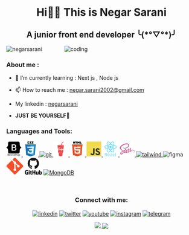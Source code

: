 <h1 align="center">Hi🙋‍♀️ This is Negar Sarani</h1>
<h2 align="center">A junior front end developer ╰(*°▽°*)╯</h2>

<img align="right" alt="coding" width="350" src="https://cdn.dribbble.com/users/11834937/screenshots/18440710/media/f95608921737c01be89fd64a66827ac7.gif">

<p align="left"> <img src="https://komarev.com/ghpvc/?username=negarsarani&label=Profile%20views&color=0e75b6&style=flat" alt="negarsarani" /> </p>
<h3> About me :</h3>

- 🌱 I’m currently learning : Next js , Node js

- 📫 How to reach me : negar.sarani2002@gmail.com
-  My linkedin :  <a href="https://linkedin.com/in/negarsarani" target="blank">negarsarani</a>

- **JUST BE YOURSELF🤍**

<!-- <h3 align="left">Connect with me:</h3>
<p align="left">
</p>
 -->
<h3 align="left">Languages and Tools:</h3>
<p align="left"> <a href="https://getbootstrap.com" target="_blank" rel="noreferrer"> 
 <img src="https://raw.githubusercontent.com/devicons/devicon/master/icons/bootstrap/bootstrap-plain-wordmark.svg" alt="bootstrap" width="40" height="40"/> </a>
 <a href="https://www.w3schools.com/css/" target="_blank" rel="noreferrer"> <img src="https://raw.githubusercontent.com/devicons/devicon/master/icons/css3/css3-original-wordmark.svg" alt="css3" width="40" height="40"/> </a> <a href="https://git-scm.com/" target="_blank" rel="noreferrer"> <img src="https://www.vectorlogo.zone/logos/git-scm/git-scm-icon.svg" alt="git" width="40" height="40"/> </a> <a href="https://gulpjs.com" target="_blank" rel="noreferrer"> <img src="https://raw.githubusercontent.com/devicons/devicon/master/icons/gulp/gulp-plain.svg" alt="gulp" width="40" height="40"/> </a> <a href="https://www.w3.org/html/" target="_blank" rel="noreferrer"> <img src="https://raw.githubusercontent.com/devicons/devicon/master/icons/html5/html5-original-wordmark.svg" alt="html5" width="40" height="40"/> </a> <a href="https://developer.mozilla.org/en-US/docs/Web/JavaScript" target="_blank" rel="noreferrer"> <img src="https://raw.githubusercontent.com/devicons/devicon/master/icons/javascript/javascript-original.svg" alt="javascript" width="40" height="40"/> </a> <a href="https://reactjs.org/" target="_blank" rel="noreferrer"> <img src="https://raw.githubusercontent.com/devicons/devicon/master/icons/react/react-original-wordmark.svg" alt="react" width="40" height="40"/> </a> <a href="https://sass-lang.com" target="_blank" rel="noreferrer"> <img src="https://raw.githubusercontent.com/devicons/devicon/master/icons/sass/sass-original.svg" alt="sass" width="40" height="40"/> </a> <a href="https://tailwindcss.com/" target="_blank" rel="noreferrer"> <img src="https://www.vectorlogo.zone/logos/tailwindcss/tailwindcss-icon.svg" alt="tailwind" width="40" height="40"/> </a>  <img src="https://www.vectorlogo.zone/logos/figma/figma-icon.svg" alt="figma" width="30" height="30"/><img
      src="https://raw.githubusercontent.com/devicons/devicon/master/icons/git/git-plain.svg" alt="git" width="45"
      height="45" /></a>    <a target="_blank" href="https://github.com/"><img
      src="https://raw.githubusercontent.com/devicons/devicon/master/icons/github/github-original-wordmark.svg" alt="github" width="45"
      height="45" /></a> 
      
<a href="https://www.mongodb.com/" target="_blank" rel="noreferrer"> 
 <img src="https://www.vectorlogo.zone/logos/mongodb/mongodb-ar21.svg" alt="MongoDB" width="40" height="40"/> </a>
 </p> 
 
  </br>
  
  <h3 align="center">Connect with me:</h3>
<p align="center">
<a href="https://www.linkedin.com/in/negarsarani" target="blank"><img align="center" src="https://www.vectorlogo.zone/logos/linkedin/linkedin-tile.svg" alt="linkedin" height="30" width="30" /></a>
<a href="https://twitter.com/negarsarani" target="blank"><img align="center" src="https://www.vectorlogo.zone/logos/twitter/twitter-tile.svg" alt="twitter" height="30" width="30" /></a>
<a href="https://www.youtube.com/channel/UCDyv2STOk7SU8_eNOPkvbCw" target="blank"><img align="center" src="https://www.vectorlogo.zone/logos/youtube/youtube-tile.svg" alt="youtube" height="30" width="30" /></a>
<a href="https://www.instagram.com/negarsarani" target="blank"><img align="center" src="https://www.vectorlogo.zone/logos/instagram/instagram-tile.svg" alt="instagram" height="30" width="30" /></a>
 <a href="https://t.me/negarsarani" target="blank"><img align="center" src="https://www.vectorlogo.zone/logos/telegram/telegram-tile.svg" alt="telegram" height="30" width="30" />
<div align="center">
  <a href="">
    <img align="top" src='https://github-readme-stats.vercel.app/api?username=negarsarani&theme=tokyonight&hide_border=true&include_all_commits=false&count_private=true'>
  </a>

  <a href="">
    <img align="center" src='https://github-readme-stats.vercel.app/api/top-langs/?username=negarsarani&theme=tokyonight&hide_border=true&include_all_commits=false&count_private=true&layout=compact'>
  </a>
</div>
